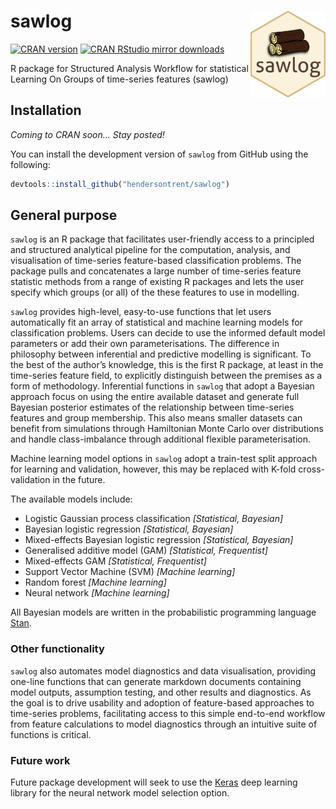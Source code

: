 
# sawlog <img src="man/figures/logo.png" align="right" width="120" />

[![CRAN
version](http://www.r-pkg.org/badges/version/catch22)](http://www.r-pkg.org/pkg/catch22)
[![CRAN RStudio mirror
downloads](http://cranlogs.r-pkg.org/badges/catch22)](http://www.r-pkg.org/pkg/catch22)

R package for Structured Analysis Workflow for statistical Learning On
Groups of time-series features (sawlog)

## Installation

*Coming to CRAN soon… Stay posted\!*

You can install the development version of `sawlog` from GitHub using
the following:

``` r
devtools::install_github("hendersontrent/sawlog")
```

## General purpose

`sawlog` is an R package that facilitates user-friendly access to a
principled and structured analytical pipeline for the computation,
analysis, and visualisation of time-series feature-based classification
problems. The package pulls and concatenates a large number of
time-series feature statistic methods from a range of existing R
packages and lets the user specify which groups (or all) of the these
features to use in modelling.

`sawlog` provides high-level, easy-to-use functions that let users
automatically fit an array of statistical and machine learning models
for classification problems. Users can decide to use the informed
default model parameters or add their own parameterisations. The
difference in philosophy between inferential and predictive modelling is
significant. To the best of the author’s knowledge, this is the first R
package, at least in the time-series feature field, to explicitly
distinguish between the premises as a form of methodology. Inferential
functions in `sawlog` that adopt a Bayesian approach focus on using the
entire available dataset and generate full Bayesian posterior estimates
of the relationship between time-series features and group membership.
This also means smaller datasets can benefit from simulations through
Hamiltonian Monte Carlo over distributions and handle class-imbalance
through additional flexible parameterisation.

Machine learning model options in `sawlog` adopt a train-test split
approach for learning and validation, however, this may be replaced with
K-fold cross-validation in the future.

The available models include:

  - Logistic Gaussian process classification *\[Statistical, Bayesian\]*
  - Bayesian logistic regression *\[Statistical, Bayesian\]*
  - Mixed-effects Bayesian logistic regression *\[Statistical,
    Bayesian\]*
  - Generalised additive model (GAM) *\[Statistical, Frequentist\]*
  - Mixed-effects GAM *\[Statistical, Frequentist\]*
  - Support Vector Machine (SVM) *\[Machine learning\]*
  - Random forest *\[Machine learning\]*
  - Neural network *\[Machine learning\]*

All Bayesian models are written in the probabilistic programming
language [Stan](https://mc-stan.org).

### Other functionality

`sawlog` also automates model diagnostics and data visualisation,
providing one-line functions that can generate markdown documents
containing model outputs, assumption testing, and other results and
diagnostics. As the goal is to drive usability and adoption of
feature-based approaches to time-series problems, facilitating access to
this simple end-to-end workflow from feature calculations to model
diagnostics through an intuitive suite of functions is critical.

### Future work

Future package development will seek to use the
[Keras](https://keras.io) deep learning library for the neural network
model selection option.
